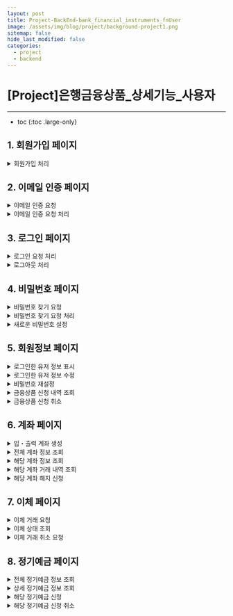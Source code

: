 ```yaml
---
layout: post
title: Project-BackEnd-bank_financial_instruments_fnUser
image: /assets/img/blog/project/background-project1.png
sitemap: false
hide_last_modified: false
categories:
  - project
  - backend
---
```


# [Project]은행금융상품_상세기능_사용자

---
* toc
{:toc .large-only}

## 1. 회원가입 페이지

<details>
  <summary>회원가입 처리</summary>
    <div markdown="1">

    - POST /api/member/signup
    - 요청 : 이메일 ,비밀번호, 이름, 휴대폰번호

</div>
</details>

## 2. 이메일 인증 페이지

<details details>
  <summary>이메일 인증 요청</summary>
    <div markdown="1">

    - GET /api/member/email
    - 요청 : 이메일

</div>
</details>
<details>
  <summary>이메일 인증 요청 처리</summary>
    <div markdown="1">

    - GET /api/member/email-auth
    - 요청 : uuid(범용 고유 식별자)

</div>
</details>

## 3. 로그인 페이지

<details>
  <summary>로그인 요청 처리</summary>
    <div markdown="1">

    - POST /api/member/login
    - 요청 : 이메일, 비밀번호

</div>
</details>
<details>
  <summary>로그아웃 처리</summary>
    <div markdown="1">

    - GET /api/member/logout

</div>
</details>

## 4. 비밀번호 페이지

<details>
  <summary>비밀번호 찾기 요청</summary>
    <div markdown="1">

    - POST/api/member/find/password
    - 요청 : 이메일 이름

</div>
</details>
<details>
  <summary>비밀번호 찾기 요청 처리</summary>
    <div markdown="1">

    - GET /api/member/reset/password
    - 요청 : uuid(범용 고유 식별자)

</div>
</details>
<details>
  <summary>새로운 비밀번호 설정</summary>
    <div markdown="1">

    - PATCH /api/member/reset/password
    - 요청 : uuid(범용 고유 식별자), 비밀번호

</div>
</details>

## 5. 회원정보 페이지

<details>
  <summary>로그인한 유저 정보 표시</summary>
    <div markdown="1">

    - GET /api/member/info
    - 요청 :  이메일

</div>
</details>
<details>
  <summary>로그인한 유저 정보 수정</summary>
    <div markdown="1">

    - PATCH /api/member/info
    - 요청 : 이메일, 전화번호(수정 할 유저 정보)

</div>
</details>
<details>
  <summary>비밀번호 재설정</summary>
    <div markdown="1">

    - PATCH /api/member/password
    - 요청 : 이메일, 비밀번호

</div>
</details>
<details>
  <summary>금융상품 신청 내역 조회</summary>
    <div markdown="1">

    - GET /api/member/financial-instruments
    - 요청 : 이메일

</div>
</details>
<details>
  <summary>금융상품 신청 취소</summary>
    <div markdown="1">

    - POST /api/member/financial-instruments/cancel
    - 요청 : 이메일, 금융상품 신청 일련번호, 거래 식별 아이디

</div>
</details>

## 6. 계좌 페이지

<details>
  <summary>입・출력 계좌 생성</summary>
    <div markdown="1">

    - POST /api/account/open
    - 요청 : 이메일, 금융회사코드, 초기 잔액, 계좌비밀번호

</div>
</details>
<details>
  <summary>전체 계좌 정보 조회</summary>
    <div markdown="1">

    - GET /api/account
    - 요청 : 이메일

</div>
</details>
<details>
  <summary>해당 계좌 정보 조회</summary>
    <div markdown="1">

    - GET /api/account/info
    - 요청 : 이메일, 계좌번호

</div>
</details>
<details>
  <summary>해당 계좌 거래 내역 조회</summary>
    <div markdown="1">

    - GET /api/account/history
    - 요청 : 이메일, 계좌번호

</div>
</details>
<details>
  <summary>해당 계좌 해지 신청</summary>
    <div markdown="1">

    - POST /api/account/close
    - 요청 :  이메일, 비밀번호, 계좌번호

</div>
</details>

## 7. 이체 페이지

<details>
  <summary>이체 거래 요청</summary>
    <div markdown="1">

    - POST /api/transfer/transaction
    - 요청 :  이메일, 금융회사코드, 계좌번호, 거래 금액, 받는금융회사코드, 받는계좌번호, 수수료

</div>
</details>
<details>
  <summary>이체 상태 조회</summary>
    <div markdown="1">

    - GET /api/transfer/history
    - 요청 :  이메일, 거래종류

</div>
</details>
<details>
  <summary>이체 거래 취소 요청</summary>
    <div markdown="1">

    - POST /api/transfer/cancel
    - 요청 :  이메일, 거래식별아이디, 계좌번호

</div>
</details>

## 8. 정기예금 페이지

<details>
  <summary>전체 정기예금 정보 조회</summary>
    <div markdown="1">

    - GET /api/time-desposit
    - 요청 :  이메일

</div>
</details>
<details>
  <summary>상세 정기예금 정보 조회</summary>
    <div markdown="1">

    - GET /api/time-desposit/info
    - 요청 :  이메일, 정기예금 일련번호

</div>
</details>
<details>
  <summary>해당 정기예금 신청</summary>
    <div markdown="1">

    - POST /api/time-deposit/apply
    - 요청 :  이메일, 신청금융회사코드, 신청계좌번호금융상품코드, 금융회사코드,금융상품명, 신청금액, 저축금리유형, 저축금리유형명, 저축기간, 저축금리

</div>
</details>
<details>
  <summary>해당 정기예금 신청 취소</summary>
    <div markdown="1">

    - POST /api/time-deposit/cancel
    - 요청 :  이메일, 거래식별아이디
</div>
</details>


